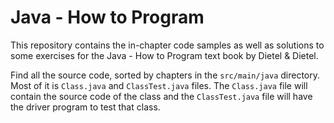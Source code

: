 # Java - How to Program
This repository contains the in-chapter code samples as well as solutions to some exercises for the Java - How to Program text book by Dietel & Dietel.

Find all the source code, sorted by chapters in the `src/main/java` directory. Most of it is `Class.java` and `ClassTest.java` files. The `Class.java` file
will contain the source code of the class and the `ClassTest.java` file will have the driver program to test that class.
